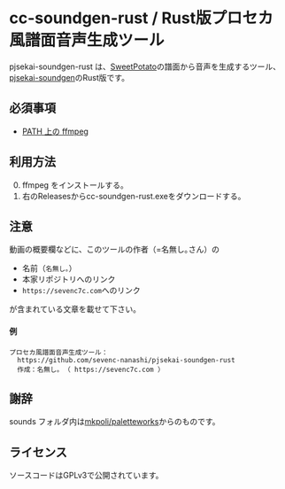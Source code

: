 # cc-soundgen-rust / Rust版プロセカ風譜面音声生成ツール

pjsekai-soundgen-rust は、[SweetPotato](https://cc.sevenc7c.com)の譜面から音声を生成するツール、[pjsekai-soundgen](https://github.com/sevenc-nanashi/pjsekai-soundgen)のRust版です。

## 必須事項

- [PATH 上の ffmpeg](https://ffmpeg.org/)

## 利用方法

0. ffmpeg をインストールする。
1. 右のReleasesからcc-soundgen-rust.exeをダウンロードする。

## 注意

動画の概要欄などに、このツールの作者（=名無し｡さん）の

- 名前（`名無し｡`）
- 本家リポジトリへのリンク
- `https://sevenc7c.com`へのリンク

が含まれている文章を載せて下さい。

#### 例

```
プロセカ風譜面音声生成ツール：
  https://github.com/sevenc-nanashi/pjsekai-soundgen-rust
  作成：名無し｡ （ https://sevenc7c.com ）
```

## 謝辞

sounds フォルダ内は[mkpoli/paletteworks](https://github.com/mkpoli/paletteworks)からのものです。

## ライセンス

ソースコードはGPLv3で公開されています。
